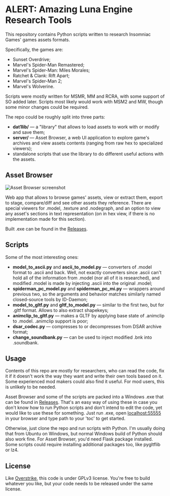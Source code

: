 # ALERT: Amazing Luna Engine Research Tools

This repository contains Python scripts written to research Insomniac Games' games assets formats.

Specifically, the games are:
- Sunset Overdrive;
- Marvel's Spider-Man Remastered;
- Marvel's Spider-Man: Miles Morales;
- Ratchet & Clank: Rift Apart;
- Marvel's Spider-Man 2;
- Marvel's Wolverine.

Scripts were mostly written for MSMR, MM and RCRA, with some support of SO added later. Scripts most likely would work with MSM2 and MW, though some minor changes could be required.

The repo could be roughly split into three parts:
- **dat1lib/** — a "library" that allows to load assets to work with or modify and save them;
- **server/** — Asset Browser, a web UI application to explore game's archives and view assets contents (ranging from raw hex to specialized viewers);
- standalone scripts that use the library to do different useful actions with the assets.

## Asset Browser

![Asset Browser screenshot](https://github.com/Tkachov/ALERT/assets/1948111/8f96a428-94d5-4337-9d07-0dc8394b80f9)

Web app that allows to browse games' assets, view or extract them, export to stage, compare/diff and see other assets they reference. There are special viewers for .model, .texture and .nodegraph, and an option to view any asset's sections in text representation (on in hex view, if there is no implementation made for this section).

Built .exe can be found in the [Releases](https://github.com/Tkachov/ALERT/releases).

## Scripts

Some of the most interesting ones:

- **model_to_ascii.py** and **ascii_to_model.py** — converters of .model format to .ascii and back. Well, not exactly converters since .ascii can't hold all of the information from .model (nor all of it is researched), and modified .model is made by injecting .ascii into the original .model;
- **spiderman_pc_model.py** and **spiderman_pc_mi.py** — wrappers around previous two, so the arguments and behavior matches similarly named closed-source tools by ID-Daemon;
- **model_to_gltf.py** and **gltf_to_model.py** — similar to the first two, but for .gltf format. Allows to also extract shapekeys;
- **animclip_to_gltf.py** — makes a GLTF by applying base state of .animclip to .model. .animclip support is poor;
- **dsar_codec.py** — compresses to or decompresses from DSAR archive format;
- **change_soundbank.py** — can be used to inject modified .bnk into .soundbank.

## Usage

Contents of this repo are mostly for researchers, who can read the code, fix it if it doesn't work the way they want and write their own tools based on it. Some experienced mod makers could also find it useful. For mod users, this is unlikely to be needed.

Asset Browser and some of the scripts are packed into a Windows .exe that can be found in [Releases](https://github.com/Tkachov/ALERT/releases). That's an easy way of using these in case you don't know how to run Python scripts and don't intend to edit the code, yet would like to use these for something. Just run .exe, open [localhost:55555](http://localhost:55555/) in your browser and type path to your 'toc' to get started.

Otherwise, just clone the repo and run scripts with Python. I'm usually doing that from Ubuntu on Windows, but normal Windows build of Python should also work fine. For Asset Browser, you'd need Flask package installed. Some scripts could require installing additional packages too, like pygltflib or lz4.

## License

Like [Overstrike](https://github.com/Tkachov/Overstrike), this code is under GPLv3 license. You're free to build whatever you like, but your code needs to be released under the same license.
